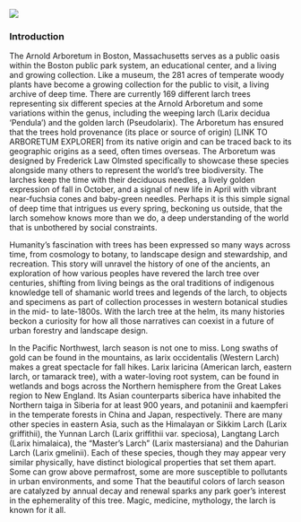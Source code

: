 <a href="https://www.juncture-digital.org"><img src="https://juncture-digital.github.io/juncture/static/images/ve-button.png"></a>

<param ve-config 
       title="What We Know Now: Tracing the Tamarack Tree"
       source-image="https://ladaray.files.wordpress.com/2013/11/bigstock-shaman-tree-2348390.jpg"
       banner="https://ladaray.files.wordpress.com/2013/11/bigstock-shaman-tree-2348390.jpg"
       author="Hannah Hardenbergh"
       layout="vertical">

### Introduction
The Arnold Arboretum in Boston, Massachusetts serves as a public oasis within the Boston public park system, an educational center, and a living and growing collection. Like a museum, the 281 acres of temperate woody plants have become a growing collection for the public to visit, a living archive of deep time. There are currently 169 different larch trees representing six different species at the Arnold Arboretum and some variations within the genus, including the weeping larch (Larix decidua ‘Pendula’) and the golden larch (Pseudolarix). The Arboretum has ensured that the trees hold provenance (its place or source of origin) [LINK TO ARBORETUM EXPLORER] from its native origin and can be traced back to its geographic origins as a seed, often times overseas. The Arboretum was designed by Frederick Law Olmsted specifically to showcase these species alongside many others to represent the world’s tree biodiversity. The larches keep the time with their deciduous needles, a lively golden expression of fall in October, and a signal of new life in April with vibrant near-fuchsia cones and baby-green needles. Perhaps it is this simple signal of deep time that intrigues us every spring, beckoning us outside, that the larch somehow knows more than we do, a deep understanding of the world that is unbothered by social constraints. 

<param ve-image 
       label="new growth needles belonging to the Pseudolarix amabilis, Golden Larch" 
       description="Photograph" 
       license="public domain"
       url="https://upload.wikimedia.org/wikipedia/commons/e/ed/Pseudolarix_amabilis_02.jpg">
<param ve-image 
       label="Larix decidua 'Pendula', Weeping Larch" 
       description="Photograph" 
       license="public domain" 
       url="https://upload.wikimedia.org/wikipedia/commons/7/78/Weeping_larch.jpg">

Humanity’s fascination with trees has been expressed so many ways across time, from cosmology to botany, to landscape design and stewardship, and recreation. This story will unravel the history of one of the ancients, an exploration of how various peoples have revered the larch tree over centuries, shifting from living beings as the oral traditions of indigenous knowledge tell of shamanic world trees and legends of the larch, to objects and specimens as part of collection processes in western botanical studies in the mid- to late-1800s. With the larch tree at the helm, its many histories beckon a curiosity for how all those narratives can coexist in a future of urban forestry and landscape design.

<param ve-image
       label="Siberian Shaman illustrations of a tree, symbolizing the connectedness of the world
       description="photograph"
       license="public domain"
       url="https://upload.wikimedia.org/wikipedia/commons/e/e5/Olkhon-trees_%28260579424%29.jpg">

In the Pacific Northwest, larch season is not one to miss. Long swaths of gold can be found in the mountains, as larix occidentalis (Western Larch) makes a great spectacle for fall hikes. Larix laricina (American larch, eastern larch, or tamarack tree), with a water-loving root system, can be found in wetlands and bogs across the Northern hemisphere from the Great Lakes region to New England. Its Asian counterparts siberica have inhabited the Northern taiga in Siberia for at least 900 years, and potaninii and kaempferi in the temperate forests in China and Japan, respectively. There are many other species in eastern Asia, such as the Himalayan or Sikkim Larch (Larix griffithii), the Yunnan Larch (Larix griffithii var. speciosa), Langtang Larch (Larix himalaica), the “Master’s Larch” (Larix mastersiana) and the Dahurian Larch (Larix gmelinii). Each of these species, though they may appear very similar physically, have distinct biological properties that set them apart. Some can grow above permafrost, some are more susceptible to pollutants in urban environments, and some That the beautiful colors of larch season are catalyzed by annual decay and renewal sparks any park goer’s interest in the ephemerality of this tree. Magic, medicine, mythology, the larch is known for it all. 

<param ve-plant-specimen 
       jpid="10.5555/al.ap.specimen.p00662193">
